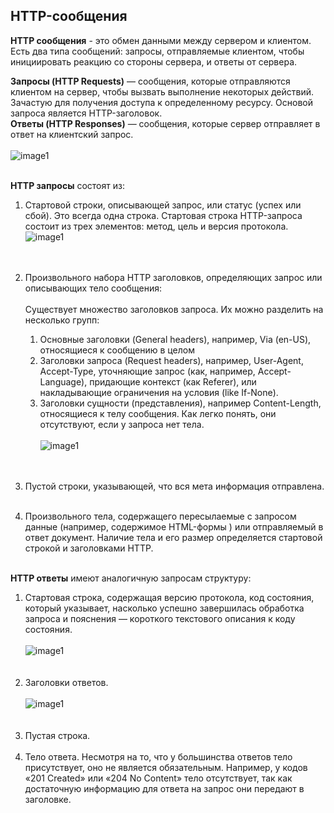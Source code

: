 ## HTTP-сообщения

**HTTP сообщения** - это обмен данными между сервером и клиентом. Есть два типа сообщений: запросы, отправляемые клиентом, чтобы инициировать реакцию со стороны сервера, и ответы от сервера.

**Запросы (HTTP Requests)** — сообщения, которые отправляются клиентом на сервер, чтобы вызвать выполнение некоторых действий. Зачастую для получения доступа к определенному ресурсу. Основой запроса является HTTP-заголовок.<br>
**Ответы (HTTP Responses)** — сообщения, которые сервер отправляет в ответ на клиентский запрос.<br><br>
![image1](https://selectel.ru/blog/wp-content/uploads/2022/06/image-1.png)<br><br>

**HTTP запросы** состоят из:

1. Стартовой строки, описывающей запрос, или статус (успех или сбой). Это всегда одна строка.
Стартовая строка HTTP-запроса состоит из трех элементов: метод, цель и версия протокола.<br>
![image1](https://selectel.ru/blog/wp-content/uploads/2022/06/image.png)<br><br><br>
2. Произвольного набора HTTP заголовков, определяющих запрос или описывающих тело сообщения:<br><br>
Существует множество заголовков запроса. Их можно разделить на несколько групп:

    1. Основные заголовки (General headers), например, Via (en-US), относящиеся к сообщению в целом
    2. Заголовки запроса (Request headers), например, User-Agent, Accept-Type, уточняющие запрос (как, например, Accept-Language), придающие контекст (как Referer), или накладывающие ограничения на условия (like If-None).
    3. Заголовки сущности (представления), например Content-Length, относящиеся к телу сообщения. Как легко понять, они отсутствуют, если у запроса нет тела.<br><br>
![image1](https://selectel.ru/blog/wp-content/uploads/2022/06/image-2.png)<br><br><br>
3. Пустой строки, указывающей, что вся мета информация отправлена.<br><br>
4. Произвольного тела, содержащего пересылаемые с запросом данные (например, содержимое HTML-формы ) или отправляемый в ответ документ. Наличие тела и его размер определяется стартовой строкой и заголовками HTTP.<br><br>

**HTTP ответы** имеют аналогичную запросам структуру:

1. Стартовая строка, содержащая версию протокола, код состояния, который указывает, насколько успешно завершилась обработка запроса и пояснения — короткого текстового описания к коду состояния.<br><br>
![image1](https://selectel.ru/blog/wp-content/uploads/2022/06/image2-1-1525x1079.png)<br><br><br>
2. Заголовки ответов. <br><br>
![image1](https://developer.mozilla.org/ru/docs/Web/HTTP/Messages/http_response_headers2.png)<br><br><br>
3. Пустая строка.<br><br>
3. Тело ответа. Несмотря на то, что у большинства ответов тело присутствует, оно не является обязательным. Например, у кодов «201 Created» или «204 No Content» тело отсутствует, так как достаточную информацию для ответа на запрос они передают в заголовке.<br><br>
